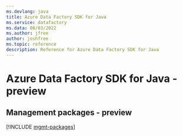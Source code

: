 ```yaml
---
ms.devlang: java
title: Azure Data Factory SDK for Java
ms.service: datafactory
ms.data: 08/03/2022
ms.author: jfree
author: joshfree
ms.topic: reference
description: Reference for Azure Data Factory SDK for Java
---
```

# Azure Data Factory SDK for Java - preview

## Management packages - preview
[!INCLUDE [mgmt-packages](data-factory-mgmt-index.md)]